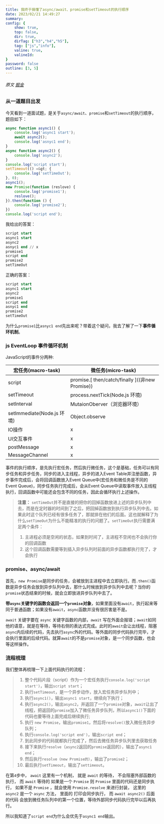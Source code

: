 ```yaml
---
title: 我终于搞懂了async/await、promise和setTimeout的执行顺序
date: 2023/02/21 14:49:27
summary: 
config: {
    show: true,
    top: false,
    dir: true,
    dirTag: ["h3","h4","h5"],
    tag: ["js","info"],
    valine: true,
    valineId: 
}
password: false
outline: [3, 5]
---
```


###### 原文 [掘金](https://juejin.cn/post/7171002835016892453)

<div class="markdown-body cache">

### 从一道题目出发

            
<p>今天看到一道面试题，是关于<code>async/await</code>、<code>promise</code>和<code>setTimeout</code>的执行顺序，题目如下：</p>


```javascript
async function async1() {
	console.log('async1 start');
	await async2();
	console.log('asnyc1 end');
}
async function async2() {
	console.log('async2');
}
console.log('script start');
setTimeout(() =&gt; {
	console.log('setTimeOut');
}, 0);
async1();
new Promise(function (reslove) {
	console.log('promise1');
	reslove();
}).then(function () {
	console.log('promise2');
})
console.log('script end');

```


<p>我给出的答案：</p>


```sql
script start
async1 start
async2
asnyc1 end // x
promise1
script end
promise2
setTimeOut

```


<p>正确的答案：</p>


```sql
script start
async1 start
async2
promise1
script end
asnyc1 end
promise2
setTimeOut

```


<p>为什么<code>promise1</code>比<code>asnyc1 end</code>先出来呢？带着这个疑问，我去了解了一下<strong>事件循环机制</strong>。</p>


### js EventLoop 事件循环机制

            
<p>JavaScript的事件分两种:</p>









































<table><thead><tr><th>宏任务(macro-task)</th><th>微任务(micro-task)</th></tr></thead><tbody><tr><td>script</td><td>promise.[ then/catch/finally ]((非new Promise))</td></tr><tr><td>setTimeout</td><td>process.nextTick(Node.js 环境)</td></tr><tr><td>setInterval</td><td>MutaionOberver（浏览器环境）</td></tr><tr><td>setImmediate(Node.js 环境)</td><td>Object.observe</td></tr><tr><td>IO操作</td><td>x</td></tr><tr><td>UI交互事件</td><td>x</td></tr><tr><td>postMessage</td><td>x</td></tr><tr><td>MessageChannel</td><td>x</td></tr></tbody></table>
<p>事件的执行顺序，是先执行宏任务，然后执行微任务，这个是基础，任务可以有同步任务和异步任务，同步的进入主线程，异步的进入Event Table并注册函数，异步事件完成后，会将回调函数放入Event Queue中(宏任务和微任务是不同的Event Queue)，同步任务执行完成后，会从Event Queue中读取事件放入主线程执行，回调函数中可能还会包含不同的任务，因此会循环执行上述操作。</p>
<blockquote>
<p><strong>注意：</strong> <code>setTimeOut</code>并不是直接的把你的回掉函数放进上述的异步队列中去，而是在定时器的时间到了之后，把回掉函数放到执行异步队列中去。如果此时这个队列已经有很多任务了，那就排在他们的后面。这也就解释了为什么<code>setTimeOut</code>为什么不能精准的执行的问题了。<code>setTimeOut</code>执行需要满足两个条件：</p>
<ol>
<li>主进程必须是空闲的状态，如果到时间了，主进程不空闲也不会执行你的回调函数</li>
<li>这个回调函数需要等到插入异步队列时前面的异步函数都执行完了，才会执行</li>
</ol>
</blockquote>


### promise、async/await

            
<p>首先，<code>new Promise</code>是同步的任务，会被放到主进程中去立即执行。而<code>.then()</code>函数是异步任务会放到异步队列中去，那什么时候放到异步队列中去呢？当你的<code>promise</code>状态结束的时候，就会立即放进异步队列中去了。</p>
<p><strong>带<code>async</code>关键字的函数会返回一个<code>promise</code>对象</strong>，如果里面没有<code>await</code>，执行起来等同于普通函数；如果没有<code>await</code>，<code>async</code>函数并没有很厉害是不是。</p>
<p><code>await</code> 关键字要在 <code>async</code> 关键字函数的内部，<code>await</code> 写在外面会报错；<code>await</code>如同他的语意，就是在等待，等待右侧的表达式完成。此时的<code>await</code>会让出线程，阻塞<code>async</code>内后续的代码，先去执行<code>async</code>外的代码。等外面的同步代码执行完毕，才会执行里面的后续代码。就算<code>await</code>的不是<code>promise</code>对象，是一个同步函数，也会等这样操作。</p>


### 流程梳理

            
<p>我们整体再梳理一下上面代码执行的流程：</p>
<blockquote>
<ol>
<li>整个代码片段（script）作为一个宏任务执行<code>console.log('script start')</code>，输出<code>script start</code>；</li>
<li>执行<code>setTimeout</code>，是一个异步动作，放入宏任务异步队列中；</li>
<li>执行<code>async1()</code>，输出<code>async1 start</code>，继续向下执行；</li>
<li>执行<code>async2()</code>，输出<code>async2</code>，并返回了一个<code>promise</code>对象，<code>await</code>让出了线程，把返回的<code>promise</code>加入了微任务异步队列，所以<code>async1()</code>下面的代码也要等待上面完成后继续执行;</li>
<li>执行 <code>new Promise</code>，输出<code>promise1</code>，然后将<code>resolve()</code>放入微任务异步队列；</li>
<li>执行<code>console.log('script end')</code>，输出<code>script end</code>；</li>
<li>到此同步的代码就都执行完成了，然后去微任务异步队列里去获取任务</li>
<li>接下来执行<code>resolve</code>（<code>async2</code>返回的<code>promise</code>返回的），输出了<code>async1 end</code>；</li>
<li>然后执行<code>resolve（new Promise的）</code>，输出了<code>promise2</code>；</li>
<li>最后执行<code>setTimeout</code>，输出了<code>settimeout</code>。</li>
</ol>
</blockquote>
<p>在第<code>4</code>步中， <code>await</code> 这里有一个机制， 就是 <code>await</code> 的等待， 不会阻塞外部函数的执行， 而 <code>await</code> 等待的 如果是一个 <code>Promise</code> 则 <code>Promise</code> 里面的代码还是同步执行， 如果不是 <code>Promise</code> ，就会使用 <code>Promise.resolve</code> 来进行封装， 这里的 <code>async2</code> 是一个 <code>async</code> 方法， 里面的 打印会同步执行， 而 <code>await async2()</code> 后面的代码 会放到微任务队列中的第一个位置，等待外部同步代码执行完毕以后再执行。</p>
<p>所以我知道了<code>script end</code>为什么会优先于<code>async1 end</code>输出。</p></div>
